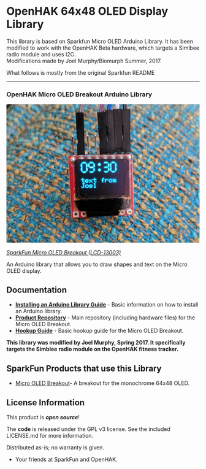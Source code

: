 # OpenHAK 64x48 OLED Display Library

This library is based on Sparkfun Micro OLED Arduino Library. It has been modified to work with the OpenHAK Beta hardware, which targets a Simlbee radio module and uses I2C.  
Modifications made by Joel Murphy/Biomurph Summer, 2017. 
  
What follows is mostly from the original Sparkfun README 


*************************

### OpenHAK Micro OLED Breakout Arduino Library


![SparkFun Micro OLED Breakout](images/example.jpg)

[*SparkFun Micro OLED Breakout (LCD-13003)*](https://www.sparkfun.com/products/13003)

An Arduino library that allows you to draw shapes and text on the Micro OLED display.



Documentation
--------------

* **[Installing an Arduino Library Guide](https://learn.sparkfun.com/tutorials/installing-an-arduino-library)** - Basic information on how to install an Arduino library.
* **[Product Repository](https://github.com/sparkfun/Micro_OLED_Breakout)** - Main repository (including hardware files) for the Micro OLED Breakout.
* **[Hookup Guide](https://learn.sparkfun.com/tutorials/micro-oled-breakout-hookup-guide)** - Basic hookup guide for the Micro OLED Breakout.

**This library was modified by Joel Murphy, Spring 2017. It specifically targets the Simblee radio module on the OpenHAK fitness tracker.**

SparkFun Products that use this Library
---------------------------------

* [Micro OLED Breakout](https://www.sparkfun.com/products/13003)- A breakout for the monochrome 64x48 OLED.



License Information
-------------------

This product is _**open source**_!

The **code** is released under the GPL v3 license. See the included LICENSE.md for more information.

Distributed as-is; no warranty is given.

- Your friends at SparkFun and OpenHAK.
